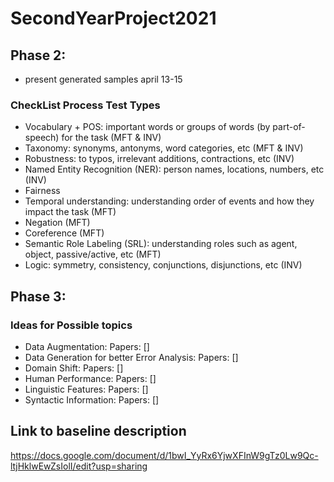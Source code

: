 # SecondYearProject2021


## Phase 2:
- present generated samples april 13-15

### CheckList Process Test Types
- Vocabulary + POS: important words or groups of words (by part-of-speech) for the task (MFT & INV)
- Taxonomy: synonyms, antonyms, word categories, etc (MFT & INV)
- Robustness: to typos, irrelevant additions, contractions, etc (INV)
- Named Entity Recognition (NER): person names, locations, numbers, etc (INV)
- Fairness
- Temporal understanding: understanding order of events and how they impact the task (MFT)
- Negation (MFT)
- Coreference (MFT)
- Semantic Role Labeling (SRL): understanding roles such as agent, object, passive/active, etc (MFT)
- Logic: symmetry, consistency, conjunctions, disjunctions, etc (INV)

## Phase 3:
### Ideas for Possible topics
  - Data Augmentation: Papers: []
  - Data Generation for better Error Analysis: Papers: []
  - Domain Shift: Papers: [] 
  - Human Performance: Papers: []
  - Linguistic Features: Papers: []
  - Syntactic Information: Papers: []

## Link to baseline description

https://docs.google.com/document/d/1bwI_YyRx6YjwXFInW9gTz0Lw9Qc-ltjHklwEwZsIolI/edit?usp=sharing

